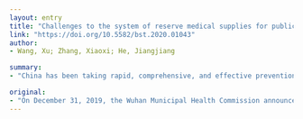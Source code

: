 ```yaml
---
layout: entry
title: "Challenges to the system of reserve medical supplies for public health emergencies: reflections on the outbreak of the severe acute respiratory syndrome coronavirus 2 (SARS-CoV-2) epidemic in China"
link: "https://doi.org/10.5582/bst.2020.01043"
author:
- Wang, Xu; Zhang, Xiaoxi; He, Jiangjiang

summary:
- "China has been taking rapid, comprehensive, and effective prevention and control measures. There is a serious dearth of emergency medical supplies and an extreme shortage of personal protective equipment such as masks and medical protective clothing. China has made great efforts to strengthen the ability to quickly respond to public health emergencies since the SARS outbreak in 2003. The world should emphasize improving the system of emergency reserve medical supplies in the process of establishing and improving public health emergency response systems."

original:
- "On December 31, 2019, the Wuhan Municipal Health Commission announced an outbreak of severe acute respiratory syndrome coronavirus 2 (SARS-CoV-2), China is now at a critical period in the control of the epidemic. The Chinese Government has been taking a series of rapid, comprehensive, and effective prevention and control measures. As the pandemic has developed, a fact has become apparent: there is a serious dearth of emergency medical supplies, and especially an extreme shortage of personal protective equipment such as masks and medical protective clothing. This is one of the major factors affecting the progress of epidemic prevention and control. Although China has made great efforts to strengthen the ability to quickly respond to public health emergencies since the SARS outbreak in 2003 and it has clarified requirements for emergency supplies through legislation, the emergency reserve supplies program has not been effectively implemented, and there are also deficiencies in the types, quantity, and availability of emergency medical supplies. A sound system of emergency reserve supplies is crucial to the management of public health emergencies. Based on international experiences with pandemic control, the world should emphasize improving the system of emergency reserve medical supplies in the process of establishing and improving public health emergency response systems, and it should promote the establishment of international cooperative programs to jointly deal with public health emergencies of international concern in the future."
---
```


